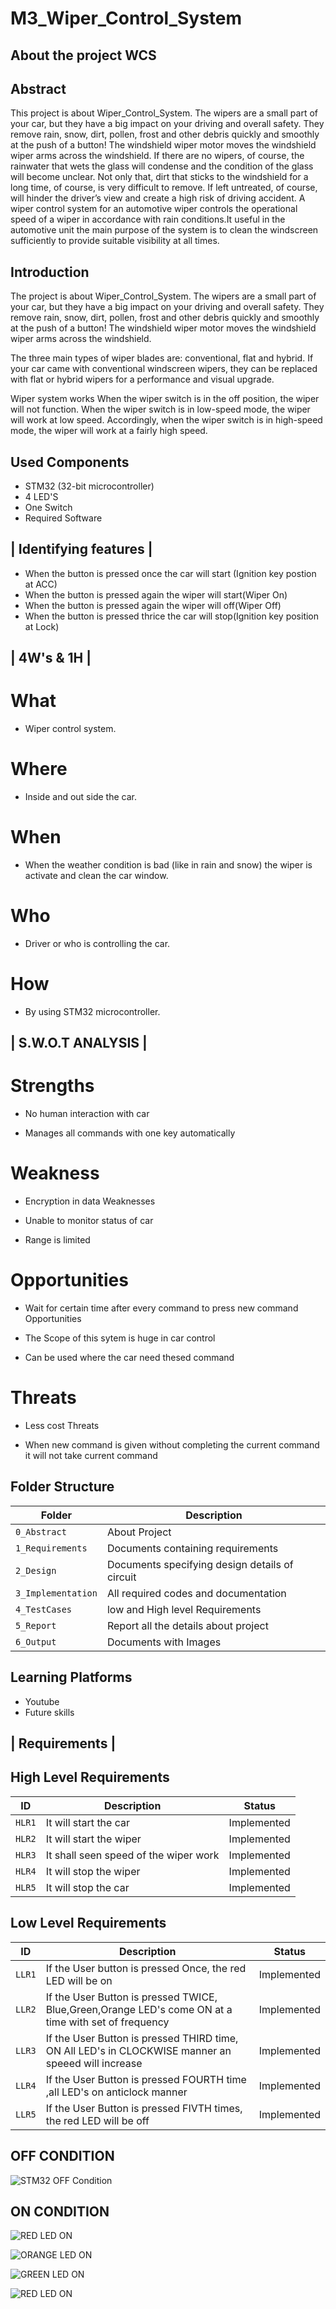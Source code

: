 # M3_Wiper_Control_System

## About the project WCS

## Abstract
This project is about Wiper_Control_System. The wipers are a small part of your car, but they have a big impact on your driving and overall safety. They remove rain, snow, dirt, pollen, frost and other debris quickly and smoothly at the push of a button! The windshield wiper motor moves the windshield wiper arms across the windshield. 
If there are no wipers, of course, the rainwater that wets the glass will condense and the condition of the glass will become unclear. Not only that, dirt that sticks to the windshield for a long time, of course, is very difficult to remove. If left untreated, of course, will hinder the driver’s view and create a high risk of driving accident. 
A wiper control system for an automotive wiper controls the operational speed of a wiper in accordance with rain conditions.It useful in the automotive unit the main purpose of the system is to clean the windscreen sufficiently to provide suitable visibility at all times.


## Introduction
The project is about Wiper_Control_System. The wipers are a small part of your car, but they have a big impact on your driving and overall safety. They remove rain, snow, dirt, pollen, frost and other debris quickly and smoothly at the push of a button! The windshield wiper motor moves the windshield wiper arms across the windshield.

The three main types of wiper blades are: conventional, flat and hybrid. If your car came with conventional windscreen wipers, they can be replaced with flat or hybrid wipers for a performance and visual upgrade.

Wiper system works When the wiper switch is in the off position, the wiper will not function. When the wiper switch is in low-speed mode, the wiper will work at low speed. Accordingly, when the wiper switch is in high-speed mode, the wiper will work at a fairly high speed.

## Used Components
* STM32 (32-bit microcontroller)
* 4 LED'S
* One Switch
* Required Software

## | Identifying features |

* When the button is pressed once the car will start (Ignition key postion at ACC)
* When the button is pressed again the wiper will start(Wiper On)
* When the button is pressed again the wiper will off(Wiper Off)
* When the button is pressed thrice the car will stop(Ignition key position at Lock)

## | 4W's & 1H |
# What
 * Wiper control system.
# Where 
* Inside and out side the car.
# When
* When the weather condition is bad (like in rain and snow) the wiper is activate and clean the car window.
# Who
* Driver or who is controlling the car.

# How
* By using STM32 microcontroller.

## | S.W.O.T ANALYSIS |

 # Strengths

* No human interaction with car

* Manages all commands with one key automatically

# Weakness
* Encryption in data Weaknesses

* Unable to monitor status of car

* Range is limited
# Opportunities
* Wait for certain time after every command to press new command Opportunities

* The Scope of this sytem is huge in car control

* Can be used where the car need thesed command
# Threats
* Less cost Threats

* When new command is given without completing the current command it will not take current command

## Folder Structure
Folder             | Description
-------------------| -----------------------------------------
`0_Abstract`       | About Project
`1_Requirements`   | Documents containing requirements 
`2_Design`         | Documents specifying design details of circuit
`3_Implementation` | All required codes and documentation
`4_TestCases`      | low and High level Requirements
`5_Report`         | Report all the details about project
`6_Output`         | Documents with Images

## Learning Platforms
* Youtube
* Future skills


## | Requirements |
## High Level Requirements
| ID | Description | Status |
|------| ------| ------|
|`HLR1`  |	It will start the car | Implemented
|`HLR2`  |	It will start the wiper | Implemented
|`HLR3`  |	It shall seen speed of the wiper work | Implemented
|`HLR4`  |	It will stop the wiper | Implemented
|`HLR5`  |	It will stop the car | Implemented

## Low Level Requirements
| ID | Description | Status |
|---| ------| ------|
|`LLR1` | If the User button is pressed Once, the red LED will be on| Implemented
|`LLR2` | If the User Button is pressed TWICE, Blue,Green,Orange LED's come ON at a time with set of frequency| Implemented
|`LLR3` | If the User Button is pressed THIRD time, ON All LED's in CLOCKWISE manner an speeed will increase| Implemented
|`LLR4` | If the User Button is pressed FOURTH time ,all LED's on anticlock manner| Implemented
|`LLR5` | If the User Button is pressed FIVTH times, the red LED will be off| Implemented


## OFF CONDITION
![STM32 OFF Condition](https://user-images.githubusercontent.com/101381519/168338545-303ec50f-63db-457d-a587-724cbac0e37d.jpeg)

## ON CONDITION
![RED LED ON](https://user-images.githubusercontent.com/101381519/168338650-2d96a74f-bcfe-4699-8d87-8c16ada8d0fe.jpeg)

![ORANGE LED ON](https://user-images.githubusercontent.com/101381519/168338697-8ba871f4-bd03-4c0e-95fb-702af330315e.jpeg)

![GREEN LED ON](https://user-images.githubusercontent.com/101381519/168338738-8b783453-aec8-4d35-9141-fa657c843250.jpeg)

![RED LED ON](https://user-images.githubusercontent.com/101381519/168338777-6d135300-dc4c-4858-8e84-d89fb3fda69b.jpeg)


